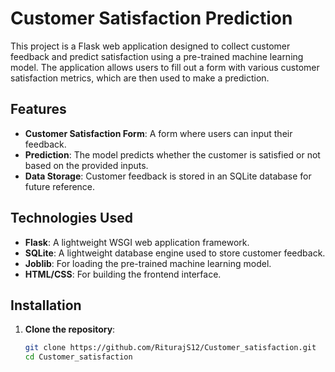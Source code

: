 # Customer Satisfaction Prediction

This project is a Flask web application designed to collect customer feedback and predict satisfaction using a pre-trained machine learning model. The application allows users to fill out a form with various customer satisfaction metrics, which are then used to make a prediction.

## Features

- **Customer Satisfaction Form**: A form where users can input their feedback.
- **Prediction**: The model predicts whether the customer is satisfied or not based on the provided inputs.
- **Data Storage**: Customer feedback is stored in an SQLite database for future reference.

## Technologies Used

- **Flask**: A lightweight WSGI web application framework.
- **SQLite**: A lightweight database engine used to store customer feedback.
- **Joblib**: For loading the pre-trained machine learning model.
- **HTML/CSS**: For building the frontend interface.

## Installation

1. **Clone the repository**:
   ```bash
   git clone https://github.com/RiturajS12/Customer_satisfaction.git
   cd Customer_satisfaction

